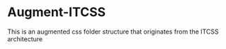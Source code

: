 # Augment-ITCSS
This is an augmented css folder structure that originates from the ITCSS architecture
